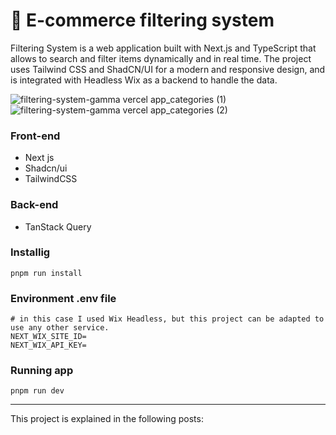 # 🛒 E-commerce filtering system

Filtering System is a web application built with Next.js and TypeScript that allows to search and filter items dynamically and in real time. The project uses Tailwind CSS and ShadCN/UI for a modern and responsive design, and is integrated with Headless Wix as a backend to handle the data.

![filtering-system-gamma vercel app_categories (1)](https://github.com/user-attachments/assets/d5801986-fa17-4a44-8b03-6f081d2d981d) 
![filtering-system-gamma vercel app_categories (2)](https://github.com/user-attachments/assets/7955d11f-6119-4a3d-abd7-3afdc93b749b)


### Front-end
* Next js
* Shadcn/ui
* TailwindCSS
 
### Back-end
* TanStack Query

### Installig

```
pnpm run install
```

### Environment .env file

```
# in this case I used Wix Headless, but this project can be adapted to use any other service.
NEXT_WIX_SITE_ID=
NEXT_WIX_API_KEY=
```


### Running app

```
pnpm run dev
```

<hr>

This project is explained in the following posts:

